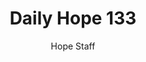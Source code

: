---
image: /assets/img/daily-hope-default-artwork.png
title: Daily Hope 133
number: 133
categories:
  - Daily Hope
author: Hope Staff
notes: Daily Hope 133
embed: >-
  <iframe src="https://open.spotify.com/embed/episode/78qdC54fNDCT761VptBEPd?utm_source=generator" width="400px" height="102px" frameborder=“0" scrolling=“no”></iframe>
---
